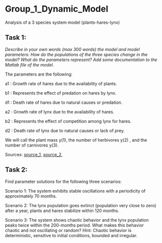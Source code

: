 # Group_1_Dynamic_Model
Analysis of a 3 species system model (plants-hares-lynx) 

## Task 1: 
*Describe in your own words (max 300 words) the model and model parameters: How do the populations of the three species change in the model? What do the parameters represent? Add some documentation to the Matlab file of the model.*

The parameters are the following: 

a1 : Growth rate of hares due to the availability of plants.

b1 : Represents the effect of predation on hares by lynx.

d1 : Death rate of hares due to natural causes or predation.

a2 : Growth rate of lynx due to the availability of hares.

b2 : Represents the effect of competition among lynx for hares.

d2 : Death rate of lynx due to natural causes or lack of prey.

We will call the plant mass y(1), the number of herbivores y(2) , and the number of carnivores y(3).

Sources: [source_1](https://www.jstor.org/stable/1940591?seq=2), [source_2](https://sysbio.mx/wp-content/uploads/2021/02/2017_Book_ModelingLife.pdf), 

## Task 2: 
Find parameter solutions for the following three scenarios:

Scenario 1: The system exhibits stable oscillations with a periodicity of approximately 70 months.

Scenario 2: The lynx population goes extinct (population very close to zero) after a year, plants and hares stabilize within 120 months.

Scenario 3: The system shows chaotic behavior and the lynx population peaks twice within the 200-months period. What makes this behavior chaotic and not oscillating or random? Hint: Chaotic behavior is deterministic, sensitive to initial conditions, bounded and irregular.
